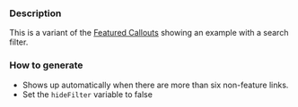 ### Description
This is a variant of the [Featured Callouts](./?p=organisms-featured-callouts) showing an example with a search filter.

### How to generate
* Shows up automatically when there are more than six non-feature links.
* Set the `hideFilter` variable to false

